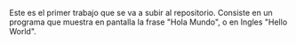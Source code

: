 Este es el primer trabajo que se va a subir al repositorio. Consiste en un programa que muestra en pantalla la frase "Hola Mundo", o en Ingles "Hello World".
